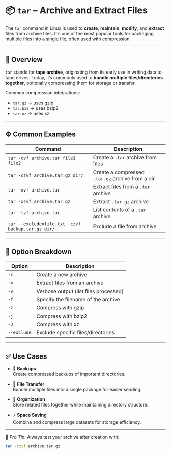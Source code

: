 
# 📦 `tar` – Archive and Extract Files

The `tar` command in Linux is used to **create**, **maintain**, **modify**, and **extract** files from archive files. It’s one of the most popular tools for packaging multiple files into a single file, often used with compression.

---

## 📌 Overview

`tar` stands for **tape archive**, originating from its early use in writing data to tape drives. Today, it’s commonly used to **bundle multiple files/directories together**, optionally compressing them for storage or transfer.

Common compression integrations:
- `tar.gz` → uses gzip
- `tar.bz2` → uses bzip2
- `tar.xz` → uses xz

---

## ⚙️ Common Examples

| Command                              | Description                                       |
|--------------------------------------|---------------------------------------------------|
| `tar -cvf archive.tar file1 file2`  | Create a `.tar` archive from files                |
| `tar -czvf archive.tar.gz dir/`     | Create a compressed `.tar.gz` archive from a dir  |
| `tar -xvf archive.tar`              | Extract files from a `.tar` archive               |
| `tar -xzvf archive.tar.gz`          | Extract `.tar.gz` archive                         |
| `tar -tvf archive.tar`              | List contents of a `.tar` archive                 |
| `tar --exclude=file.txt -czvf backup.tar.gz dir/` | Exclude a file from archive |

---

## 🧠 Option Breakdown

| Option | Description                                  |
|--------|----------------------------------------------|
| `-c`   | Create a new archive                         |
| `-x`   | Extract files from an archive                 |
| `-v`   | Verbose output (list files processed)         |
| `-f`   | Specify the filename of the archive           |
| `-z`   | Compress with gzip                            |
| `-j`   | Compress with bzip2                           |
| `-J`   | Compress with xz                              |
| `--exclude` | Exclude specific files/directories      |

---

## ✅ Use Cases

- 💾 **Backups**  
  Create compressed backups of important directories.

- 🚚 **File Transfer**  
  Bundle multiple files into a single package for easier sending.

- 📂 **Organization**  
  Store related files together while maintaining directory structure.

- ⚡ **Space Saving**  
  Combine and compress large datasets for storage efficiency.

---

📎 *Pro Tip:* Always test your archive after creation with:
```bash
tar -tzvf archive.tar.gz
